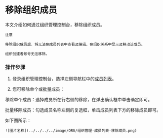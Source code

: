 # 移除组织成员

本文介绍如何通过组织管理控制台，移除组织成员。



```
注意

移除组织成员后，将无法在成员列表中查看及编辑，在组织关系中显示及移动该成员。

组织创建者账号无法移除。
```



### **操作步骤**

1. 登录组织管理控制台，选择左侧导航栏中的[成员列表](https://console.cloud.tencent.com/organization/member)。

2. 您可移除单个或批量成员：

移除单个成员：选择成员所在行右侧的移除，在弹出确认框中单击确定即可。

批量移除成员：勾选成员名称左侧的复选框，单击成员列表下方的移除成员即可。



如下图所示：

```
![图片名称](../../../../image/ORG/组织管理-成员列表-移除成员.png)
```

